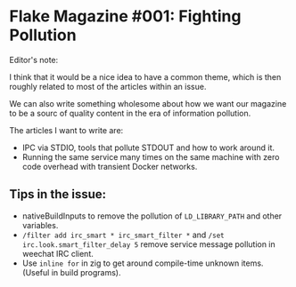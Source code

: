 # Flake Magazine #001: Fighting Pollution

Editor's note:

I think that it would be a nice idea to have a common theme, which is then roughly related to most of the articles within an issue.

We can also write something wholesome about how we want our magazine to be a sourc of quality content in the era of information pollution.

The articles I want to write are:

- IPC via STDIO, tools that pollute STDOUT and how to work around it.
- Running the same service many times on the same machine with zero code overhead with transient Docker networks.

## Tips in the issue:

- nativeBuildInputs to remove the pollution of `LD_LIBRARY_PATH` and other variables.
- `/filter add irc_smart * irc_smart_filter *` and `/set irc.look.smart_filter_delay 5` remove service message pollution in weechat IRC client.
- Use `inline for` in zig to get around compile-time unknown items. (Useful in build programs).
